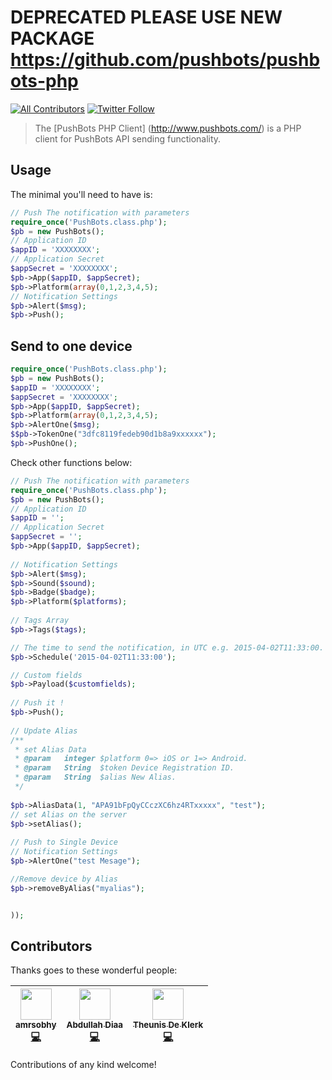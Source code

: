 # DEPRECATED PLEASE USE NEW PACKAGE https://github.com/pushbots/pushbots-php
[![All Contributors](https://img.shields.io/badge/all_contributors-3-orange.svg?style=flat-square)](#contributors)
[![Twitter Follow](https://img.shields.io/twitter/follow/pushbots.svg?style=social&label=Follow&style=plastic)](https://twitter.com/pushbots)

> The [PushBots PHP Client] (http://www.pushbots.com/) is a PHP client for PushBots API sending functionality.

Usage
-----
The minimal you'll need to have is:
```php
// Push The notification with parameters
require_once('PushBots.class.php');
$pb = new PushBots();
// Application ID
$appID = 'XXXXXXXX';
// Application Secret
$appSecret = 'XXXXXXXX';
$pb->App($appID, $appSecret);
$pb->Platform(array(0,1,2,3,4,5);
// Notification Settings
$pb->Alert($msg);
$pb->Push();

```

Send to one device 
-----


```php
require_once('PushBots.class.php');
$pb = new PushBots();
$appID = 'XXXXXXXX';
$appSecret = 'XXXXXXXX';
$pb->App($appID, $appSecret);
$pb->Platform(array(0,1,2,3,4,5);
$pb->AlertOne($msg);
$$pb->TokenOne("3dfc8119fedeb90d1b8a9xxxxxx");
$pb->PushOne();

```

Check other functions below:

```php
// Push The notification with parameters
require_once('PushBots.class.php');
$pb = new PushBots();
// Application ID
$appID = '';
// Application Secret
$appSecret = '';
$pb->App($appID, $appSecret);
 
// Notification Settings
$pb->Alert($msg);
$pb->Sound($sound);
$pb->Badge($badge);
$pb->Platform($platforms);
 
// Tags Array
$pb->Tags($tags);

// The time to send the notification, in UTC e.g. 2015-04-02T11:33:00.
$pb->Schedule('2015-04-02T11:33:00');

// Custom fields
$pb->Payload($customfields);
 
// Push it !
$pb->Push();
 
// Update Alias
/**
 * set Alias Data
 * @param   integer $platform 0=> iOS or 1=> Android.
 * @param   String  $token Device Registration ID.
 * @param   String  $alias New Alias.
 */
  
$pb->AliasData(1, "APA91bFpQyCCczXC6hz4RTxxxxx", "test");
// set Alias on the server
$pb->setAlias();
 
// Push to Single Device
// Notification Settings
$pb->AlertOne("test Mesage");

//Remove device by Alias
$pb->removeByAlias("myalias");


));
```

## Contributors

Thanks goes to these wonderful people:

<!-- ALL-CONTRIBUTORS-LIST:START - Do not remove or modify this section -->
| [<img src="https://avatars0.githubusercontent.com/u/6784122?v=4" width="50px;"/><br /><sub><b>amrsobhy</b></sub>](http://amrsobhy.com)<br />[💻](https://github.com/PushBots/pushbots-php-lib/commits?author=amrsobhy "Code") | [<img src="https://avatars2.githubusercontent.com/u/733794?v=4" width="50px;"/><br /><sub><b>Abdullah Diaa</b></sub>](https://abdullahdiaa.com)<br />[💻](https://github.com/PushBots/pushbots-php-lib/commits?author=AbdullahDiaa "Code") | [<img src="https://avatars0.githubusercontent.com/u/3517286?v=4" width="50px;"/><br /><sub><b>Theunis De Klerk</b></sub>](http://www.pier29.co.za)<br />[💻](https://github.com/PushBots/pushbots-php-lib/commits?author=theunisdk "Code") |
| :---: | :---: | :---: |
<!-- ALL-CONTRIBUTORS-LIST:END -->

Contributions of any kind welcome!

